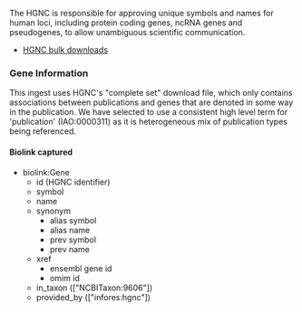 The HGNC is responsible for approving unique symbols and names for human loci, including protein coding genes, ncRNA genes and pseudogenes, to allow unambiguous scientific communication.

* [HGNC bulk downloads](https://www.genenames.org/download/archive/)

### Gene Information

This ingest uses HGNC's "complete set" download file, which only contains associations between publications and genes that are denoted in some way in the publication. We have selected to use a consistent high level term for 'publication' (IAO:0000311) as it is heterogeneous mix of publication types being referenced. 

#### Biolink captured

* biolink:Gene
    * id (HGNC identifier)
    * symbol
    * name
    * synonym
      * alias symbol
      * alias name
      * prev symbol
      * prev name
    * xref
      * ensembl gene id
      * omim id
    * in_taxon (["NCBITaxon:9606"])
    * provided_by  (["infores:hgnc"])
